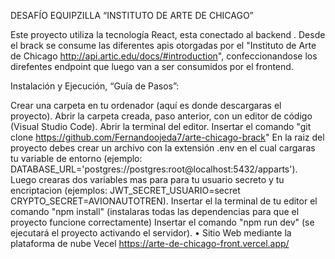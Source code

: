 DESAFÍO EQUIPZILLA “INSTITUTO DE ARTE DE CHICAGO”

Este proyecto utiliza la tecnología React, esta conectado al backend . Desde el brack se consume las diferentes apis otorgadas por el "Instituto de Arte de Chicago http://api.artic.edu/docs/#introduction", confeccionandose los direfentes endpoint que luego van a ser consumidos por el frontend.

Instalación y Ejecución, “Guía de Pasos”:

Crear una carpeta en tu ordenador (aquí es donde descargaras el proyecto).
Abrir la carpeta creada, paso anterior, con un editor de código (Visual Studio Code).
Abrir la terminal del editor.
Insertar el comando "git clone https://github.com/Fernandoojeda7/arte-chicago-brack"
En la raiz del proyecto debes crear un archivo con la extensión .env en el cual cargaras tu variable de entorno (ejemplo: DATABASE_URL='postgres://postgres:root@localhost:5432/apparts').
Luego crearas dos variables mas para para tu usuario secreto y tu encriptacion (ejemplos: JWT_SECRET_USUARIO=secret CRYPTO_SECRET=AVIONAUTOTREN).
Insertar el la terminal de tu editor el comando "npm install" (instalaras todas las dependencias para que el proyecto funcione correctamente)
Insertar el comando "npm run dev" (se ejecutará el proyecto activando el servidor).
• Sitio Web mediante la plataforma de nube Vecel https://arte-de-chicago-front.vercel.app/
